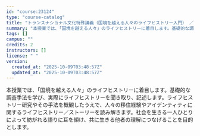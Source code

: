 ```yaml
---
id: "course:23124"
type: "course-catalog"
title: "トランスナショナル文化特殊講義（国境を越える人々のライフヒストリー入門） ／SPECIAL LECTURE ON TRANSNATIONAL STUDIES"
summary: "本授業では、「国境を越える人々」のライフヒストリーに着目します。基礎的な調査手法を学び、実際にライフヒストリーを聞き取り、記述します。ライフヒストリー研究やその手法を概観したうえで、人々の移住経験やアイデンティティに関するライフヒストリー／…"
tags: []
campus: ""
credits: 2
instructors: []
license: " "
version:
  created_at: "2025-10-09T03:48:57Z"
  updated_at: "2025-10-09T03:48:57Z"
---
```


本授業では、「国境を越える人々」のライフヒストリーに着目します。基礎的な調査手法を学び、実際にライフヒストリーを聞き取り、記述します。ライフヒストリー研究やその手法を概観したうえで、人々の移住経験やアイデンティティに関するライフヒストリー／ストーリーを読み解きます。社会を生きる一人ひとりによって紡がれる語りに耳を傾け、共に生きる他者の理解につなげることを目的とします。
